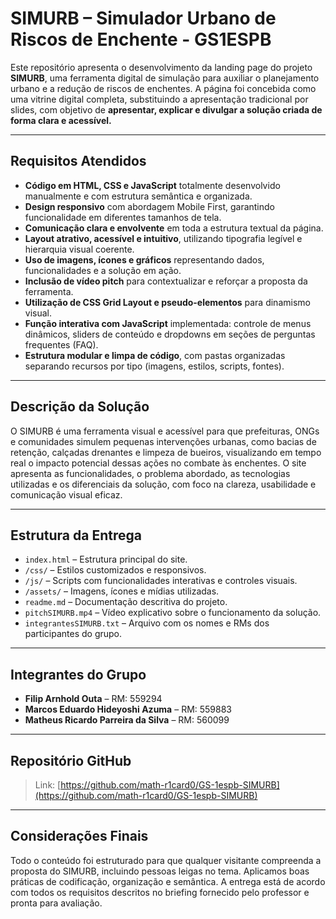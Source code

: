 # SIMURB – Simulador Urbano de Riscos de Enchente - GS1ESPB

Este repositório apresenta o desenvolvimento da landing page do projeto **SIMURB**, uma ferramenta digital de simulação para auxiliar o planejamento urbano e a redução de riscos de enchentes. A página foi concebida como uma vitrine digital completa, substituindo a apresentação tradicional por slides, com objetivo de **apresentar, explicar e divulgar a solução criada de forma clara e acessível.**

---

## Requisitos Atendidos

- **Código em HTML, CSS e JavaScript** totalmente desenvolvido manualmente e com estrutura semântica e organizada.
- **Design responsivo** com abordagem Mobile First, garantindo funcionalidade em diferentes tamanhos de tela.
- **Comunicação clara e envolvente** em toda a estrutura textual da página.
- **Layout atrativo, acessível e intuitivo**, utilizando tipografia legível e hierarquia visual coerente.
- **Uso de imagens, ícones e gráficos** representando dados, funcionalidades e a solução em ação.
- **Inclusão de vídeo pitch** para contextualizar e reforçar a proposta da ferramenta.
- **Utilização de CSS Grid Layout e pseudo-elementos** para dinamismo visual.
- **Função interativa com JavaScript** implementada: controle de menus dinâmicos, sliders de conteúdo e dropdowns em seções de perguntas frequentes (FAQ).
- **Estrutura modular e limpa de código**, com pastas organizadas separando recursos por tipo (imagens, estilos, scripts, fontes).

---

## Descrição da Solução

O SIMURB é uma ferramenta visual e acessível para que prefeituras, ONGs e comunidades simulem pequenas intervenções urbanas, como bacias de retenção, calçadas drenantes e limpeza de bueiros, visualizando em tempo real o impacto potencial dessas ações no combate às enchentes. O site apresenta as funcionalidades, o problema abordado, as tecnologias utilizadas e os diferenciais da solução, com foco na clareza, usabilidade e comunicação visual eficaz.

---

## Estrutura da Entrega

- `index.html` – Estrutura principal do site.
- `/css/` – Estilos customizados e responsivos.
- `/js/` – Scripts com funcionalidades interativas e controles visuais.
- `/assets/` – Imagens, ícones e mídias utilizadas.
- `readme.md` – Documentação descritiva do projeto.
- `pitchSIMURB.mp4` – Vídeo explicativo sobre o funcionamento da solução.
- `integrantesSIMURB.txt` – Arquivo com os nomes e RMs dos participantes do grupo.

---

## Integrantes do Grupo

- **Filip Arnhold Outa** – RM: 559294  
- **Marcos Eduardo Hideyoshi Azuma** – RM: 559883  
- **Matheus Ricardo Parreira da Silva** – RM: 560099  

---

## Repositório GitHub

> Link: [https://github.com/math-r1card0/GS-1espb-SIMURB](https://github.com/math-r1card0/GS-1espb-SIMURB)  

---

## Considerações Finais

Todo o conteúdo foi estruturado para que qualquer visitante compreenda a proposta do SIMURB, incluindo pessoas leigas no tema. Aplicamos boas práticas de codificação, organização e semântica. A entrega está de acordo com todos os requisitos descritos no briefing fornecido pelo professor e pronta para avaliação.

